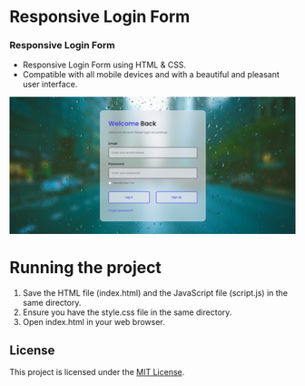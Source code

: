 # Responsive Login Form

### Responsive Login Form

- Responsive Login Form using HTML & CSS.
- Compatible with all mobile devices and with a beautiful and pleasant user interface.

![login-form](/preview.png)

# Running the project

1. Save the HTML file (index.html) and the JavaScript file (script.js) in the same directory.
2. Ensure you have the style.css file in the same directory.
3. Open index.html in your web browser.

## License

This project is licensed under the [MIT License](LICENSE).
